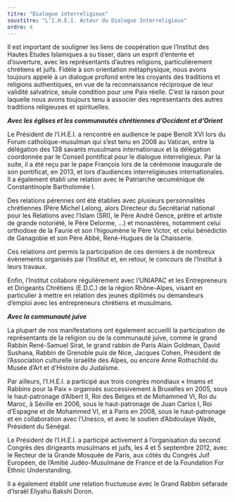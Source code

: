 ```yaml
---
titre: "Dialogue interreligieux"
soustitre: "L’I.H.E.I. Acteur du Dialogue Interreligieux"
ordre: 4
---
```


Il est important de souligner les liens de coopération que l’Institut des Hautes Etudes Islamiques a su tisser, dans un esprit d’entente et d’ouverture, avec les représentants d’autres religions, particulièrement chrétiens et juifs. Fidèle à son orientation métaphysique, nous avons toujours appelé à un dialogue profond entre les croyants des traditions et religions authentiques, en vue de la reconnaissance réciproque de leur validité salvatrice, seule condition pour une Paix réelle. C’est la raison pour laquelle nous avons toujours tenu à associer des représentants des autres traditions religieuses et spirituelles.

***Avec les églises et les communautés chrétiennes d’Occident et d’Orient***

Le Président de l’I.H.E.I. a rencontré en audience le pape Benoît XVI lors du Forum catholique-musulman qui s’est tenu en 2008 au Vatican, entre la délégation des 138 savants musulmans internationaux et la délégation coordonnée par le Conseil pontifical pour le dialogue interreligieux. Par la suite, il a été reçu par le pape François lors de la cérémonie inaugurale de son pontificat, en 2013, et lors d’audiences interreligieuses internationales. Il a également établi une relation avec le Patriarche &oelig;cuménique de Constantinople Bartholomée I.

Des relations pérennes ont été établies avec plusieurs personnalités chrétiennes (Père Michel Lelong, alors Directeur du Secrétariat national pour les Relations avec l’Islam (SRI), le Père André Gence, prêtre et artiste de grande notoriété, le Père Delorme, …) et monastères, notamment celui orthodoxe de la Faurie et son l’higoumène le Père Victor, et celui bénédictin de Ganagobie et son Père Abbé, René-Hugues de la Chaisserie.

Ces relations ont permis la participation de ces derniers à de nombreux évènements organisés par l’Institut et, en retour, le concours de l’Institut à leurs travaux.

Enfin, l’Institut collabore régulièrement avec l’UNIAPAC et les Entrepreneurs et Dirigeants Chrétiens (E.D.C.) de la région Rhône-Alpes, visant en particulier à mettre en relation des jeunes diplômés ou demandeurs d’emploi avec les entrepreneurs chrétiens et musulmans.

***Avec la communauté juive***

La plupart de nos manifestations ont également accueilli la participation de représentants de la religion ou de la communauté juive, comme le grand Rabbin René-Samuel Sirat, le grand rabbin de Paris Alain Goldman, David Sushana, Rabbin de Grenoble puis de Nice, Jacques Cohen, Président de l’Association culturelle israélite des Alpes, ou encore Anne Rothschild du Musée d’Art et d’Histoire du Judaïsme.

Par ailleurs, l’I.H.E.I. a participé aux trois congrès mondiaux «&nbsp;Imams et Rabbins pour la Paix&nbsp;» organisés successivement à Bruxelles en 2005, sous le haut-patronage d’Albert II, Roi des Belges et de Mohammed VI, Roi du Maroc, à Séville en 2006, sous le haut-patronage de Juan Carlos I, Roi d’Espagne et de Mohammed VI, et à Paris en 2008, sous le haut-patronage et en collaboration avec l’Unesco, et avec le soutien d’Abdoulaye Wade, Président du Sénégal.

Le Président de l’I.H.E.I. a participé activement à l’organisation du second Congrès des dirigeants musulmans et juifs, les 4 et 5 septembre 2012, avec le Recteur de la Grande Mosquée de Paris, aux côtés du Congrès Juif Européen, de l’Amitié Judéo-Musulmane de France et de la Foundation For Ethnic Understanding.

Il a également établit une relation fructueuse avec le Grand Rabbin séfarade d’Israël Eliyahu Bakshi Doron.
